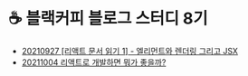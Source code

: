 # ☕ 블랙커피 블로그 스터디 8기

- [20210927 \[리액트 문서 읽기 1\] - 엘리먼트와 렌더링 그리고 JSX](https://velog.io/@tanney-102/리액트-문서-읽기-1-엘리먼트와-렌더링)
- [20211004 리액트로 개발하면 뭐가 좋을까?](https://otenotion.notion.site/ab665f36ffa34fdd822cbf4236061980)
